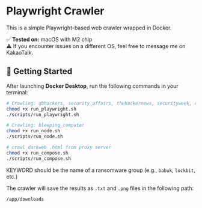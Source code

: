 # Playwright Crawler

This is a simple Playwright-based web crawler wrapped in Docker.

✅ **Tested on:** macOS with M2 chip  
⚠️ If you encounter issues on a different OS, feel free to message me on KakaoTalk.

## 🚀 Getting Started

After launching **Docker Desktop**, run the following commands in your terminal:

```bash
# Crawling: gbhackers, security_affairs, thehackernews, securityweek, ransomewatch
chmod +x run_playwright.sh
./scripts/run_playwright.sh

# Crawling: bleeping_computer
chmod +x run_node.sh
./scripts/run_node.sh

# crawl darkweb .html from proxy server
chmod +x run_compose.sh
./scripts/run_compose.sh

```

KEYWORD should be the name of a ransomware group (e.g., `babuk`, `lockbit`, etc.)

The crawler will save the results as `.txt` and `.png` files in the following path:

`/app/downloads`
